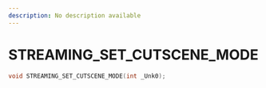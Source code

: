 ```yaml
---
description: No description available 
---
```


# STREAMING_SET_CUTSCENE_MODE

```cpp
void STREAMING_SET_CUTSCENE_MODE(int _Unk0);
```